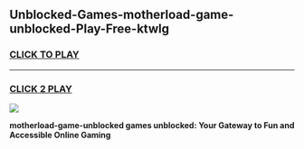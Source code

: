 
## Unblocked-Games-motherload-game-unblocked-Play-Free-ktwlg
<h3>
<a href="https://premium76.site?title=motherload-game-unblocked&ref=09A">CLICK TO PLAY</a></h3>
<hr>

<h3>
<a href="https://premium76.site?title=motherload-game-unblocked&ref=09A">CLICK 2 PLAY</a>
  
</h3>

<a href="https://premium76.site?title=motherload-game-unblocked&ref=09A"><img src="https://clearcache.store/games.png"></a>


**motherload-game-unblocked games unblocked: Your Gateway to Fun and Accessible Online Gaming**
